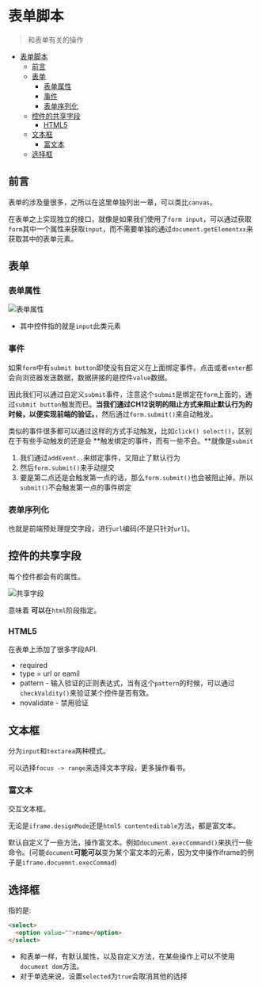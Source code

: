 # 表单脚本
> 和表单有关的操作

<!-- TOC -->

- [表单脚本](#表单脚本)
  - [前言](#前言)
  - [表单](#表单)
    - [表单属性](#表单属性)
    - [事件](#事件)
    - [表单序列化](#表单序列化)
  - [控件的共享字段](#控件的共享字段)
    - [HTML5](#html5)
  - [文本框](#文本框)
    - [富文本](#富文本)
  - [选择框](#选择框)

<!-- /TOC -->

## 前言

表单的涉及量很多，之所以在这里单独列出一章，可以类比`canvas`。

在表单之上实现独立的接口，就像是如果我们使用了`form input`，可以通过获取`form`其中一个属性来获取`input`，而不需要单独的通过`document.getElementxx`来获取其中的表单元素。

## 表单

### 表单属性

![表单属性]()

* 其中控件指的就是`input`此类元素

### 事件

如果`form`中有`submit button`即使没有自定义在上面绑定事件。点击或者`enter`都会向浏览器发送数据，数据拼接的是控件`value`数据。

因此我们可以通过自定义`submit`事件，注意这个`submit`是绑定在`form`上面的，通过`submit button`触发而已。**当我们通过CH12说明的阻止方式来阻止默认行为的时候，以便实现前端的验证。**，然后通过`form.submit()`来自动触发。

类似的事件很多都可以通过这样的方式手动触发，比如`click() select()`，区别在于有些手动触发的还是会 **触发绑定的事件，而有一些不会。**就像是`submit`

1. 我们通过`addEvent..`来绑定事件，又阻止了默认行为
2. 然后`form.submit()`来手动提交
3. 要是第二点还是会触发第一点的话，那么`form.submit()`也会被阻止掉，所以`submit()`不会触发第一点的事件绑定

### 表单序列化

也就是前端预处理提交字段，进行`url`编码(不是只针对`url`)。

## 控件的共享字段

每个控件都会有的属性。

![共享字段]()

意味着 **可以**在`html`阶段指定。

### HTML5

在表单上添加了很多字段API.

* required
* type = url or eamil
* pattern - 输入验证的正则表达式，当有这个`pattern`的时候，可以通过`checkValdity()`来验证某个控件是否有效。
* novalidate - 禁用验证

## 文本框

分为`input`和`textarea`两种模式。

可以选择`focus -> range`来选择文本字段，更多操作看书。

### 富文本

交互文本框。

无论是`iframe.designMode`还是`html5 contenteditable`方法，都是富文本。

默认自定义了一些方法，操作富文本。例如`document.execCommand()`来执行一些命令。(可能`document`**可能可以**变为某个富文本的元素，因为文中操作iframe的例子是`iframe.docuemnt.execCommad`)

## 选择框

指的是:

```html
<select>
  <option value="">name</option>
</select>
```

* 和表单一样，有默认属性，以及自定义方法，在某些操作上可以不使用`document dom`方法。
* 对于单选来说，设置`selected`为`true`会取消其他的选择